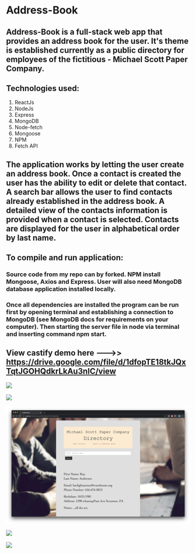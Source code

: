 # Address-Book

## Address-Book is a full-stack web app that provides an address book for the user. It's theme is established currently as a public directory for employees of the fictitious - Michael Scott Paper Company.  

## Technologies used:
1. ReactJs
2. NodeJs
3. Express
4. MongoDB
5. Node-fetch
6. Mongoose
7. NPM
8. Fetch API

## The application works by letting the user create an address book. Once a contact is created the user has the ability to edit or delete that contact. A search bar allows the user to find contacts already established in the address book. A detailed view of the contacts information is provided when a contact is selected. Contacts are displayed for the user in alphabetical order by last name.

## To compile and run application:
###  Source code from my repo can by forked. NPM install Mongoose, Axios and Express. User will also need  MongoDB database application installed locally.
### Once all dependencies are installed the program can be run first by opening terminal and establishing a connection to MongoDB (see MongoDB docs for requirements on your computer). Then starting the server file in node via terminal and inserting command npm start. 



## View castify demo here --->>  https://drive.google.com/file/d/1dfopTE18tkJQxTqtJGOHQdkrLkAu3nIC/view



![ ](client/src/images/pic1.png)

![ ](client/src/images/pic2.png)

![ ](client/src/images/pic3.png)

![ ](client/src/images/pic4.png)

![ ](client/src/images/pic5.png)
